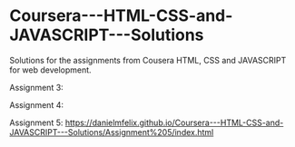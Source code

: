 # Coursera---HTML-CSS-and-JAVASCRIPT---Solutions
Solutions for the assignments from Cousera HTML, CSS and JAVASCRIPT for web development.

Assignment 3:


Assignment 4:


Assignment 5: 
https://danielmfelix.github.io/Coursera---HTML-CSS-and-JAVASCRIPT---Solutions/Assignment%205/index.html
